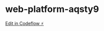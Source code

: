 # web-platform-aqsty9

[Edit in Codeflow ⚡️](https://stackblitz.com/~/github.com/MZIM-AND/web-platform-aqsty9)